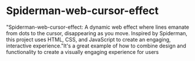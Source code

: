 # Spiderman-web-cursor-effect
"Spiderman-web-cursor-effect: A dynamic web effect where lines emanate from dots to the cursor, disappearing as you move. Inspired by Spiderman, this project uses HTML, CSS, and JavaScript to create an engaging, interactive experience."It's a great example of how to combine design and functionality to create a visually engaging experience for users
